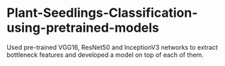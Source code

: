 # Plant-Seedlings-Classification-using-pretrained-models
Used pre-trained VGG16, ResNet50 and InceptionV3 networks to extract bottleneck features and developed a model on top of each of them.
